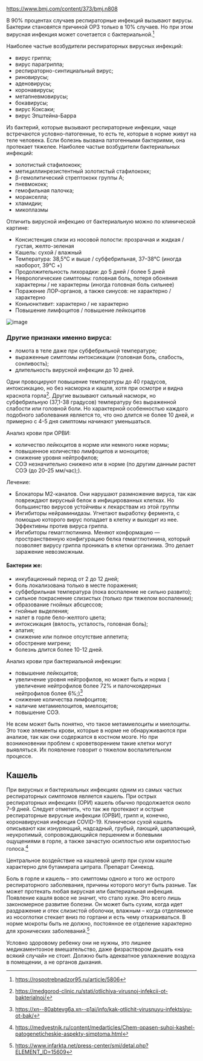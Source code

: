 https://www.bmj.com/content/373/bmj.n808

В 90% процентах случаев респираторные инфекций вызывают вирусы. Бактерии становятся причиной ОРЗ только в 10% случаев. Но при этом вирусная инфекция может сочетается с бактериальной.[^1]

Наиболее частые возбудители респираторных вирусных инфекций:
-   вирус гриппа;
-   вирус парагриппа;
-   респираторно-синтициальный вирус;
-   риновирусы;
-   аденовирусы;
-   коронавирусы;
-   метапневмовирусы;
-   бокавирусы;
-   вирус Коксаки;
-   вирус Эпштейна-Барра

Из бактерий, которые вызывают респираторные инфекции, чаще встречаются условно-патогенные, то есть те, которые в норме живут на теле человека. Если болезнь вызвана патогенными бактериями, она протекает тяжелее. Наиболее частые возбудители бактериальных инфекций:
- золотистый стафилококк;
- метициллинрезистентный золотистый стафилококк;
- β-гемолитический стрептококк группы А;
- пневмококк;
- гемофильная палочка;
- моракселла;
- хламидии;
- микоплазмы

Отличить вирусной инфекцию от бактериальную можно по клинической картине:
- Консистенция слизи из носовой полости: прозрачная и жидкая / густая, желто-зеленая
- Кашель: сухой / влажный
- Температура: 38,5°C и выше / субфебрильная, 37–38°C (иногда наоборот, 39°C +)
- Продолжительность лихорадки: до 5 дней / более 5 дней
- Неврологические симптомы: головная боль, потеря обоняния характерны / не характерны (иногда головная боль сильнее)
- Поражение ЛОР-органов, а также синусов: не характерно / характерно
- Конъюнктивит: характерно / не характерно
- Повышение лимфоцитов / повышение лейкоцитов

![image](https://github.com/medicdoc/medication/assets/87380272/f1a9e8d2-e6cc-442d-a40b-b4ed9164f533)

### Другие признаки именно вируса:
- ломота в теле даже при субфебрильной температуре;
- выраженные симптомы интоксикации (головная боль, слабость, сонливость);
- длительность вирусной инфекции до 10 дней.

Одни провоцируют повышение температуры до 40 градусов, интоксикацию, но без насморка и кашля, хотя при осмотре и видна краснота горла[^2]. Другие вызывают сильный насморк, но субфебрильную (37,1-38 градусов) температуру без выраженной слабости или головной боли. Но характерной особенностью каждого подобного заболевания является то, что оно длится не более 10 дней, и примерно с 4-5 дня симптомы начинают уменьшаться.

Анализ крови при ОРВИ:
- количество лейкоцитов в норме или немного ниже нормы;
- повышенное количество лимфоцитов и моноцитов;
- снижение уровня нейтрофилов;
- СОЭ незначительно снижено или в норме (по другим данным растет СОЭ (до 20–25 мм/час);).

Лечение:
- Блокаторы М2-каналов. Они нарушают размножение вируса, так как повреждают вирусный белок в инфицированных клетках. Но большинство вирусов устойчивы к лекарствам из этой группы
- Ингибиторы нейраминидазы. Угнетают выработку фермента, с помощью которого вирус попадает в клетку и выходит из нее. Эффективны против вируса гриппа.
- Ингибиторы гемагглютинина. Меняют конформацию — пространственную конфигурацию белка гемагглютинина, который позволяет вирусу гриппа проникать в клетки организма. Это делает заражение невозможным.

#### Бактерии же:
- инкубационный период от 2 до 12 дней;
- боль локализована только в месте поражения;
- субфебрильная температура (пока воспаление не сильно развито);
- сильное покраснение слизистых (только при тяжелом воспалении);
- образование гнойных абсцессов;
- гнойные выделения;
- налет в горле бело-желтого цвета;
- интоксикация (вялость, усталость, головная боль);
- апатия;
- снижение или полное отсутствие аппетита;
- обострение мигрени;
- болезнь длится более 10-12 дней.

Анализ крови при бактериальной инфекции:
- повышение лейкоцитов;
- увеличение уровня нейтрофилов, но может быть и норма ( увеличение нейтрофилов более 72% и палочкоядерных нейтрофилов более 6%;)[^3]
- снижение количества лимфоцитов;
- наличие метамиелоцитов, миелоцитов;
- повышение СОЭ.

Не всем может быть понятно, что такое метамиелоциты и миелоциты. Это тоже элементы крови, которые в норме не обнаруживаются при анализе, так как они содержатся в костном мозге. Но при возникновении проблем с кроветворением такие клетки могут выявляться. Их появление говорит о тяжелом воспалительном процессе.

## Кашель
При вирусных и бактериальных инфекциях одним из самых частых респираторных симптомов является кашель. При острых респираторных инфекциях (ОРИ) кашель обычно продолжается около 7–9 дней. Следует отметить, что так же протекают и острые респираторные вирусные инфекции (ОРВИ), грипп и, конечно, коронавирусная инфекция COVID-19. Клинически сухой кашель описывают как изнуряющий, надсадный, грубый, лающий, царапающий, неукротимый, сопровождающийся першением и болевыми ощущениями в горле, а также зачастую осиплостью или охриплостью голоса.[^4]

Центральное воздействие на кашлевой центр при сухом кашле характерно для бутамирата цитрата. Препарат Синекод.

Боль в горле и кашель – это симптомы одного и того же острого респираторного заболевания, причины которого могут быть разные. Так может протекать любая вирусная или бактериальная инфекция. Появление кашля вовсе не значит, что стало хуже. Это всего лишь закономерное развитие болезни. Он может быть сухим, когда идет раздражение и отек слизистой оболочки, влажным – когда отделяемое из носоглотки стекает вниз по гортани и есть чему отхаркиваться. В норме мокроты быть не должно, постоянное ее отделение характерно для хронических заболеваний.[^5]

Условно здоровому ребенку они не нужны, это лишнее медикаментозное вмешательство, даже физраствором дышать «на всякий случай» не стоит. Должно быть адекватное увлажнение воздуха в помещении, а не органов дыхания.

[^1]: https://rospotrebnadzor95.ru/article/5806
[^2]: https://medgorod-clinic.ru/stati/otlichiya-virusnoj-infekcii-ot-bakterialnoj/
[^3]: https://xn--80abtevg6a.xn--p1ai/info/kak-otlichit-virusnuyu-infektsiyu-ot-bak/
[^4]: https://medvestnik.ru/content/medarticles/Chem-opasen-suhoi-kashel-patogeneticheskie-aspekty-simptoma.html
[^5]: https://www.infarkta.net/press-center/smi/detal.php?ELEMENT_ID=15609
